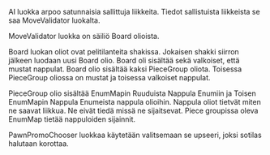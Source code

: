 AI luokka arpoo satunnaisia sallittuja liikkeita. Tiedot sallistuista liikkeista se saa MoveValidator luokalta.

MoveValidator luokka on säiliö Board olioista. 

Board luokan oliot ovat pelitilanteita shakissa. Jokaisen shakki siirron jälkeen luodaan uusi Board olio. Board oli sisältää sekä valkoiset, että mustat nappulat. Board olio sisältää kaksi PieceGroup oliota. Toisessa PieceGroup oliossa on mustat ja toisessa valkoiset nappulat.

PieceGroup olio sisältää EnumMapin Ruuduista Nappula Enumiin ja Toisen EnumMapin Nappula Enumeista nappula olioihin. Nappula oliot tietvät miten ne saavat liikkua. Ne eivät tiedä missä ne sijaitsevat. Piece groupissa oleva EnumMap tietää nappuloiden sijainnit.

PawnPromoChooser luokkaa käytetään valitsemaan se upseeri, joksi sotilas halutaan korottaa.
